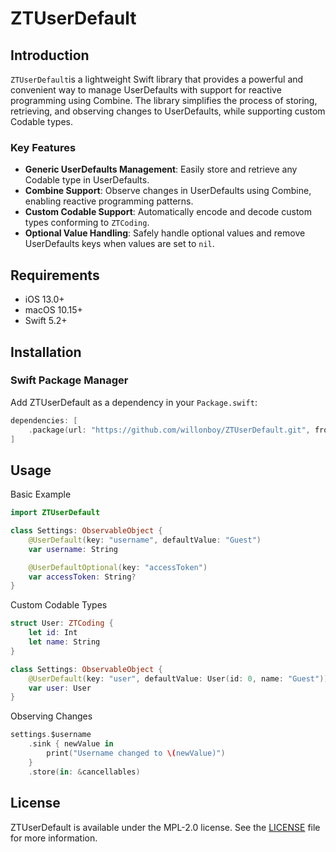 # ZTUserDefault

## Introduction
`ZTUserDefault`is a lightweight Swift library that provides a powerful and convenient way to manage UserDefaults with support for reactive programming using Combine. The library simplifies the process of storing, retrieving, and observing changes to UserDefaults, while supporting custom Codable types.

### Key Features
- **Generic UserDefaults Management**: Easily store and retrieve any Codable type in UserDefaults.
- **Combine Support**: Observe changes in UserDefaults using Combine, enabling reactive programming patterns.
- **Custom Codable Support**: Automatically encode and decode custom types conforming to `ZTCoding`.
- **Optional Value Handling**: Safely handle optional values and remove UserDefaults keys when values are set to `nil`.

## Requirements
- iOS 13.0+
- macOS 10.15+
- Swift 5.2+

## Installation

### Swift Package Manager
Add ZTUserDefault as a dependency in your `Package.swift`:

```swift
dependencies: [
    .package(url: "https://github.com/willonboy/ZTUserDefault.git", from: "2.0.0")
]
```

## Usage
Basic Example

```swift
import ZTUserDefault

class Settings: ObservableObject {
    @UserDefault(key: "username", defaultValue: "Guest")
    var username: String

    @UserDefaultOptional(key: "accessToken")
    var accessToken: String?
}

```
Custom Codable Types

```swift
struct User: ZTCoding {
    let id: Int
    let name: String
}

class Settings: ObservableObject {
    @UserDefault(key: "user", defaultValue: User(id: 0, name: "Guest"))
    var user: User
}

```

Observing Changes

```swift
settings.$username
    .sink { newValue in
        print("Username changed to \(newValue)")
    }
    .store(in: &cancellables)

```


## License
ZTUserDefault is available under the MPL-2.0 license. See the [LICENSE](LICENSE) file for more information.
